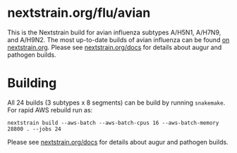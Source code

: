 # nextstrain.org/flu/avian

This is the Nextstrain build for avian influenza subtypes A/H5N1, A/H7N9, and A/H9N2.
The most up-to-date builds of avian influenza can be found [on nextstrain.org](https://nextstrain.org/flu/avian).
Please see [nextstrain.org/docs](https://nextstrain.org/docs) for details about augur and pathogen builds.

# Building

All 24 builds (3 subtypes x 8 segments) can be build by running `snakemake`. For rapid AWS rebuild run as:

    nextstrain build --aws-batch --aws-batch-cpus 16 --aws-batch-memory 28800 . --jobs 24
Please see [nextstrain.org/docs](https://nextstrain.org/docs) for details about augur and pathogen builds.

